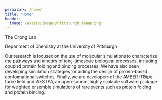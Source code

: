 ```yaml
---
permalink: /home/
title: "Home"
header:
  image: /assets/images/Pittsburgh_Image.png
---
```


The Chong Lab

Department of Chemistry at the University of Pittsburgh

Our research is focused on the use of molecular simulations to characterize the pathways and kinetics of long-timescale biological processes, including coupled protein folding and binding processes. We have also been developing simulation strategies for aiding the design of protein-based conformational switches. Finally, we are developers of the AMBER ff15ipq force field and WESTPA, an open-source, highly scalable software package for weighted ensemble simulations of rare events such as protein folding and protein binding.

